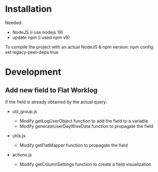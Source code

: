 # Installation

Needed:
* NodeJS (i use nodejs 19)
* update npm (i used npm v9)

To compile the project with an actual NodeJS & npm version:
npm config set legacy-peer-deps true


# Development

## Add new field to Flat Worklog
If the field is already obtained by the actual query:
* util_group.js
    * Modify getLogUserObject function to add the field to a variable
    * Modify generateUserDayWiseData function to propagate the field
* utils.js
    * Modify getFlatMapper function to propagate the field

* actions.js
    * Modify getColumnSettings function to create a field visualization

